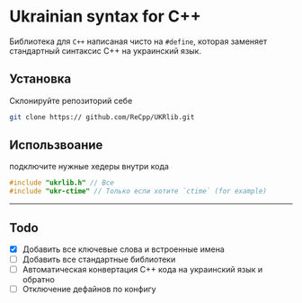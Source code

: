 # Ukrainian syntax for C++

Библиотека для `С++` написаная чисто на `#define`, которая заменяет стандартный синтаксис С++ на украинский язык.

## Установка

Склонируйте репозиторий себе
```bash
git clone https:// github.com/ReCpp/UKRlib.git
```

## Использвоание
подключите нужные хедеры внутри кода
```cpp
#include "ukrlib.h" // Все
#include "ukr-ctime" // Только если хотите `ctime` (for example)
```

***

## Todo
* [x] Добавить все ключевые слова и встроенные имена
* [ ] Добавить все стандартные библиотеки
* [ ] Автоматическая конвертация C++ кода на украинский язык и обратно
* [ ] Отключение дефайнов по конфигу
